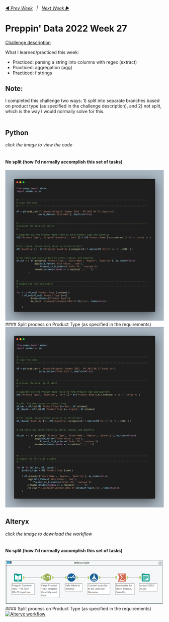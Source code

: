 <h6><a href="..\preppin-data-2022-26\README.md">◀  Prev Week</a>&nbsp;&nbsp;&nbsp;|&nbsp;&nbsp;&nbsp;<a href="..\preppin-data-2022-28\README.md">Next Week  ▶</a></h6>

# Preppin' Data 2022 Week 27

[Challenge description](https://preppindata.blogspot.com/)

What I learned/practiced this week:
* Practiced: parsing a string into columns with regex (extract)
* Practiced: aggregation (agg)
* Practiced: f strings

## Note:
I completed this challenge two ways: 1) split into separate branches based on product type (as specified in the challenge description), and 2) not split, which is the way I would normally solve for this.
<br>
<br>
## Python
<i>click the image to view the code</i><br>
<br>
#### No split (how I'd normally accomplish this set of tasks)
<a href="preppin-data-2022-27.py">
<img src="img-python-code-2022-27-nosplit.png?raw=true" alt="Python code">
</a>
<br>
#### Split process on Product Type (as specified in the requirements)
<a href="preppin-data-2022-27.py">
<img src="img-python-code-2022-27-split.png?raw=true" alt="Python code">
</a>

## Alteryx
<i>click the image to download the workflow</i><br>
<br>
#### No split (how I'd normally accomplish this set of tasks)
<a href="preppin-data-2022-27.yxzp">
<img src="img-alteryx-2022-27-nosplit.png?raw=true" alt="Alteryx workflow">
</a><br>
#### Split process on Product Type (as specified in the requirements)
<a href="preppin-data-2022-27-split.yxzp">
<img src="img-alteryx-2022-27.png?raw=true" alt="Alteryx workflow">
</a>